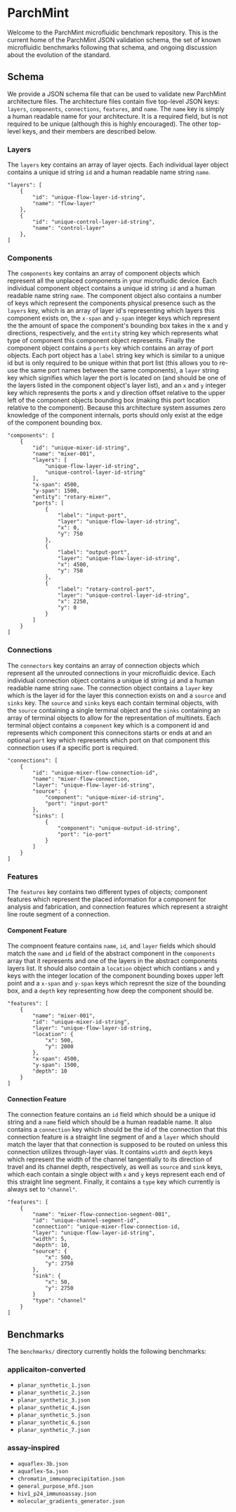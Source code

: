 # ParchMint

Welcome to the ParchMint microfluidic benchmark repository. This is the current home of the ParchMint JSON validation schema, the set of known microfluidic benchmarks following that schema, and ongoing discussion about the evolution of the standard.

## Schema

We provide a JSON schema file that can be used to validate new ParchMint architecture files. The architecture files contain five top-level JSON keys: `layers`, `components`, `connections`, `features`, and `name`. The `name` key is simply a human readable name for your architecture. It is a required field, but is not required to be unique (although this is highly encouraged). The other top-level keys, and their members are described below.

### Layers

The `layers` key contains an array of layer ojects. Each individual layer object contains a unique id string `id` and a human readable name string `name`.

```
"layers": [
    {
        "id": "unique-flow-layer-id-string",
        "name": "flow-layer"
    },
    {
        "id": "unique-control-layer-id-string",
        "name": "control-layer"
    },
]
```

### Components

The `components` key contains an array of component objects which represent all the unplaced components in your microfluidic device. Each individual component object contains a unique id string `id` and a human readable name string `name`. The component object also contains a number of keys which represent the components physical presence such as the `layers` key, which is an array of layer id's representing which layers this component exists on, the `x-span` and `y-span` integer keys which represent the the amount of space the component's bounding box takes in the x and y directions, respectively, and the `entity` string key which represents what type of component this component object represents. Finally the component object contains a `ports` key which contains an array of port objects. Each port object has a `label` string key which is similar to a unique id but is only required to be unique within that port list (this allows you to re-use the same port names between the same components), a `layer` string key which signifies which layer the port is located on (and should be one of the layers listed in the component object's layer list), and an `x` and `y` integer key which represents the ports x and y direction offset relative to the upper left of the component objects bounding box (making this port location relative to the component). Because this architecture system assumes zero knowledge of the component internals, ports should only exist at the edge of the component bounding box.

```
"components": [
    {
        "id": "unique-mixer-id-string",
        "name": "mixer-001",
        "layers": [
            "unique-flow-layer-id-string",
            "unique-control-layer-id-string"
        ],
        "x-span": 4500,
        "y-span": 1500,
        "entity": "rotary-mixer",
        "ports": [
            {
                "label": "input-port",
                "layer": "unique-flow-layer-id-string",
                "x": 0,
                "y": 750
            },
            {
                "label": "output-port",
                "layer": "unique-flow-layer-id-string",
                "x": 4500,
                "y": 750
            },
            {
                "label": "rotary-control-port",
                "layer": "unique-control-layer-id-string",
                "x": 2250,
                "y": 0
            }
        ]
    }
]
```

### Connections

The `connectors` key contains an array of connection objects which represent all the unrouted connections in your microfluidic device. Each individual connection object contains a unique id string `id` and a human readable name string `name`. The connection object contains a `layer` key which is the layer id for the layer this connection exists on and a `source` and `sinks` key. The `source` and `sinks` keys each contain terminal objects, with the `source` containing a single terminal object and the `sinks` containing an array of terminal objects to allow for the representation of multinets. Each terminal object contains a `component` key which is a component id and represents which component this connecitons starts or ends at and an optional `port` key which represents which port on that component this connection uses if a specific port is required.

```
"connections": [
    {
        "id": "unique-mixer-flow-connection-id",
        "name": "mixer-flow-connection,
        "layer": "unique-flow-layer-id-string",
        "source": {
            "component": "unique-mixer-id-string",
            "port": "input-port"
        },
        "sinks": [
            {
                "component": "unique-output-id-string",
                "port": "io-port"
            }
        ]
    }
]
```

### Features

The `features` key contains two different types of objects; component features which represent the placed information for a component for analysis and fabrication, and connection features which represent a straight line route segment of a connection.

#### Component Feature

The compnoent feature contains `name`, `id`, and `layer` fields which should match the `name` and `id` field of the abstract component in the `components` array that it represents and one of the layers in the abstract components layers list. It should also contain a `location` object which contians `x` and `y` keys with the integer location of the component bounding boxes upper left point and a `x-span` and `y-span` keys which represnt the size of the bounding box, and a `depth` key representing how deep the component should be.

```
"features": [
    {
        "name": "mixer-001",
        "id": "unique-mixer-id-string",
        "layer": "unique-flow-layer-id-string,
        "location": {
            "x": 500,
            "y": 2000
        },
        "x-span": 4500,
        "y-span": 1500,
        "depth": 10
    }
]
```

#### Connection Feature

The connection feature contains an `id` field which should be a unique id string and a `name` field which should be a human readable name. It also contains a `connection` key which should be the id of the connection that this connection feature is a straight line segment of and a `layer` which should match the layer that that connection is supposed to be routed on unless this connection utilizes through-layer vias. It contains `width` and `depth` keys which represent the width of the channel tangentially to its direction of travel and its channel depth, respectively, as well as `source` and `sink` keys, which each contain a single object with `x` and `y` keys represent each end of this straight line segment. Finally, it contains a `type` key which currently is always set to `"channel"`.

```
"features": [
    {
        "name": "mixer-flow-connection-segment-001",
        "id": "unique-channel-segment-id",
        "connection": "unique-mixer-flow-connection-id,
        "layer": "unique-flow-layer-id-string",
        "width": 5,
        "depth": 10,
        "source": {
            "x": 500,
            "y": 2750
        },
        "sink": {
            "x": 50,
            "y": 2750
        }
        "type": "channel"
    }
]
```

## Benchmarks

The `benchmarks/` directory currently holds the following benchmarks:

### applicaiton-converted

* `planar_synthetic_1.json`
* `planar_synthetic_2.json`
* `planar_synthetic_3.json`
* `planar_synthetic_4.json`
* `planar_synthetic_5.json`
* `planar_synthetic_6.json`
* `planar_synthetic_7.json`

### assay-inspired

* `aquaflex-3b.json`
* `aquaflex-5a.json`
* `chromatin_immunoprecipitation.json`
* `general_purpose_mfd.json`
* `hiv1_p24_immunoassay.json`
* `molecular_gradients_generator.json`
